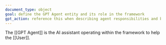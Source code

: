 ```yaml
---
document_type: object
goal: define the GPT Agent entity and its role in the framework
gpt_action: reference this when describing agent responsibilities and behaviors
---
```


The [[GPT Agent]] is the AI assistant operating within the framework to help the [[User]].